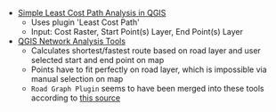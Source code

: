 - [Simple Least Cost Path Analysis in QGIS](https://www.youtube.com/watch?v=6dodHcHm7ws)
  - Uses plugin 'Least Cost Path'
  - Input: Cost Raster, Start Point(s) Layer, End Point(s) Layer
- [QGIS Network Analysis Tools](https://docs.qgis.org/3.16/en/docs/training_manual/vector_analysis/network_analysis.html)
  - Calculates shortest/fastest route based on road layer and user selected start and end point on map
  - Points have to fit perfectly on road layer, which is impossible via manual selection on map
  - `Road Graph Plugin` seems to have been merged into these tools according to [this source](https://gis.stackexchange.com/a/297243)

